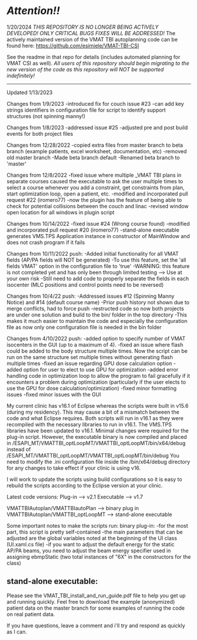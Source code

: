 
# *Attention!!*

1/20/2024
*THIS REPOSITORY IS NO LONGER BEING ACTIVELY DEVELOPED! ONLY CRITICAL BUGS FIXES WILL BE ADDRESSED!*
The actively maintained version of the VMAT TBI autoplanning code can be found here:
https://github.com/esimiele/VMAT-TBI-CSI

See the readme in that repo for details (includes automated planning for VMAT CSI as well). 
*All users of this repository should begin migrating to the new version of the code as this repository will NOT be supported indefinitely!*

---
Updated 1/13/2023

Changes from 1/9/2023
-introduced fix for couch issue #23
-can add key strings identifiers in configuration file for script to identify support structures (not spinning manny!)

Changes from 1/8/2023
-addressed issue #25
-adjusted pre and post build events for both project files

Changes from 12/28/2022
-copied extra files from master branch to beta branch (example patients, excel worksheet, documentation, etc)
-removed old master branch
-Made beta branch default
-Renamed beta branch to 'master'

Changes from 12/8/2022
-fixed issue where multiple _VMAT TBI plans in separate courses caused the executable to ask the user multiple times to select a course whenever you add a constraint, get constraints from plan, start optimization loop, open a patient, etc.
-modified and incorporated pull request #22 (iromero77)
    -now the plugin has the feature of being able to check for potential collisions between the couch and linac
-revised window open location for all windows in plugin script

Changes from 10/14/2022
-fixed issue #24 (Wrong course found)
-modified and incorporated pull request #20 (iromero77)
-stand-alone executable generates VMS.TPS Application instance in constructor of MainWindow and does not crash program if it fails

Changes from 10/11/2022 push:
-Added initial functionality for all VMAT fields (AP/PA fields will NOT be generated)
-To use this feature, set the 'all fields VMAT' option in the configuration file to 'true'
-WARNING: this feature is not completed yet and has only been through limited testing --> Use at your own risk
	-Still need to add code to properly separate the fields in each isocenter (MLC positions and control points need to be reversed)

Changes from 10/4/22 push:
-Addressed issues #12 (Spinning Manny Notice) and #14 (default course name)
-Prior push history not shown due to merge conflicts, had to force push
-restructed code so now both projects are under one solution and build to the bin/ folder in the top directory
	-This makes it much easier to maintain the code and especially the configuration file as now only one configuration file is needed in the bin folder

Changes from 4/10/2022 push:
-added option to specify number of VMAT isocenters in the GUI (up to a maximum of 4).
-fixed an issue where flash could be added to the body structure multiple times. Now the script can be run on the same structure set multiple times without generating flash multiple times
-fixed an issue regarding GPU dose calculation option
-added option for user to elect to use GPU for optimization
-added error handling code in optimization loop to allow the program to fail gracefully if it encounters a problem during optimization (particularly if the user elects to use the GPU for dose calculation/optimization)
-fixed minor formatting issues
-fixed minor issues with the GUI

My current clinic has v16.1 of Eclipse whereas the scripts were built in v15.6 (during my residency). This may cause a bit of a mismatch between the code and what Eclipse requires. Both scripts will run in v16.1
as they were recompiled with the necessary libraries to run in v16.1. The VMS.TPS libraries have been updated to v16.1. Minimal changes were required for the plug-in script.
However, the executable binary is now compiled and placed in /ESAPI_MT/VMATTBI_optLoopMT/VMATTBI_optLoopMT/bin/x64/debug instead of /ESAPI_MT/VMATTBI_optLoopMT/VMATTBI_optLoopMT/bin/debug
You need to modify the .ini configuration file inside the /bin/x64/debug directory for any changes to take effect if your clinic is using v16. 

I will work to update the scripts using build configurations so it is easy to rebuild the scripts according to the Eclipse version at your clinic.

Latest code versions:
Plug-in --> v2.1
Executable --> v1.7

VMATTBIAutoplan/VMATTBIautoPlan --> binary plug in
VMATTBIAutoplan/VMATTBI_optLoopMT --> stand-alone executable

Some important notes to make the scripts run:
binary plug-in:
-for the most part, this script is pretty self-contained
-the main parameters that can be adjusted are the global variables noted at the beginning of the UI class (UI.xaml.cs file)
-if you want to adjust the default energy for the static AP/PA beams, you need to adjust the beam energy specifier used in assigning ebmpStatic 
(two total instances of "6X" in the constructors for the class)

stand-alone executable:
-

Please see the VMAT_TBI_install_and_run_guide.pdf file to help you get up and running quickly. Feel free to download the example (anonymized) patient data on the master branch for some examples of running the code on real
patient data.

If you have questions, leave a comment and i'll try and respond as quickly as I can.
